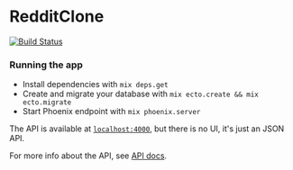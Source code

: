 # RedditClone

[![Build Status](https://travis-ci.com/markogresak/reddit-clone-backend.svg?token=yBhQFGxVxxqqbo7xzCdE&branch=master)](https://travis-ci.com/markogresak/reddit-clone-backend)

### Running the app

  * Install dependencies with `mix deps.get`
  * Create and migrate your database with `mix ecto.create && mix ecto.migrate`
  * Start Phoenix endpoint with `mix phoenix.server`

The API is available at [`localhost:4000`](http://localhost:4000), but there is no UI, it's just an JSON API.

For more info about the API, see [API docs](./web/controllers/README.md).
